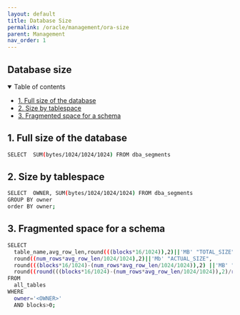 ```yaml
---
layout: default
title: Database Size
permalink: /oracle/management/ora-size
parent: Management
nav_order: 1
---
```


## Database size <!-- omit in toc -->

<details open markdown="block">
  <summary>
    Table of contents
  </summary>

- [1. Full size of the database](#1-full-size-of-the-database)
- [2. Size by tablespace](#2-size-by-tablespace)
- [3. Fragmented space for a schema](#3-fragmented-space-for-a-schema)
</details>

## 1. Full size of the database
```bash
SELECT  SUM(bytes/1024/1024/1024) FROM dba_segments 
```  

## 2. Size by tablespace
```bash
SELECT  OWNER, SUM(bytes/1024/1024/1024) FROM dba_segments 
GROUP BY owner
order BY owner;
```  

## 3. Fragmented space for a schema
```bash
SELECT 
  table_name,avg_row_len,round(((blocks*16/1024)),2)||'MB' "TOTAL_SIZE",
  round((num_rows*avg_row_len/1024/1024),2)||'Mb' "ACTUAL_SIZE",
  round(((blocks*16/1024)-(num_rows*avg_row_len/1024/1024)),2) ||'MB' "FRAGMENTED_SPACE",
  round((round(((blocks*16/1024)-(num_rows*avg_row_len/1024/1024)),2)/round(((blocks*16/1024)),2))*100,2) "percentage"
FROM 
  all_tables 
WHERE 
  owner='<OWNER>' 
  AND blocks>0;
```  





